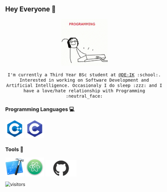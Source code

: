 
## Hey Everyone :wave:  

<p align="center">
  <img src="https://raw.githubusercontent.com/fulekylaszlo/fulekylaszlo/master/Pic/prog.gif" width=150>
  <br><br>
  <samp>
    I'm currently a Third Year BSc student at <a href="http://www.inf.unideb.hu">@DE-IK</a> :school:.
    Interested in working on Software Development and Artificial Intelligence.
    Occasionaly I do sleep :zzz: and I have a love/hate relationship with Programming :neutral_face:
  </samp>
</p>

### Programming Languages  :computer:
<img src="https://raw.githubusercontent.com/fulekylaszlo/fulekylaszlo/master/Pic/c++.png" width=60>  <img src="https://raw.githubusercontent.com/fulekylaszlo/fulekylaszlo/master/Pic/c.png" width=60>


### Tools :hammer:
<img src="https://raw.githubusercontent.com/fulekylaszlo/fulekylaszlo/master/Pic/xcode.png" width=60>  <img src="https://raw.githubusercontent.com/fulekylaszlo/fulekylaszlo/master/Pic/atom.png" width=60> <img
src="https://raw.githubusercontent.com/fulekylaszlo/fulekylaszlo/master/Pic/github.png" width=100> 


  ![visitors](https://visitor-badge.laobi.icu/badge?page_id=fulekylaszlo.visitor-badge)
